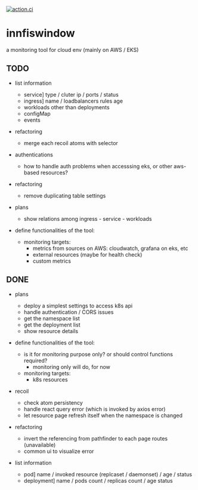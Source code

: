 [![action.ci](https://github.com/Innfi/innfiswindow/actions/workflows/action.yaml/badge.svg)](https://github.com/Innfi/innfiswindow/actions/workflows/action.yaml)

# innfiswindow

a monitoring tool for cloud env (mainly on AWS / EKS)

## TODO

- list information
  - service] type / cluter ip / ports / status 
  - ingress] name / loadbalancers rules age
  - workloads other than deployments
  - configMap
  - events

- refactoring
  - merge each recoil atoms with selector

- authentications
  - how to handle auth problems when accesssing eks, or other aws-based resources?

- refactoring
  - remove duplicating table settings

- plans
  - show relations among ingress - service - workloads

- define functionalities of the tool:
  - monitoring targets:
    - metrics from sources on AWS: cloudwatch, grafana on eks, etc
    - external resources (maybe for health check)
    - custom metrics

## DONE

- plans
  - deploy a simplest settings to access k8s api
  - handle authentication / CORS issues
  - get the namespace list
  - get the deployment list
  - show resource details

- define functionalities of the tool:
  - is it for monitoring purpose only? or should control functions required?
    - monitoring only will do, for now 
  - monitoring targets:
    - k8s resources

- recoil
  - check atom persistency 
  - handle react query error (which is invoked by axios error)
  - let resource page refresh itself when the namespace is changed

- refactoring
  - invert the referencing from pathfinder to each page routes (unavailable)
  - common ui to visualize error

- list information
  - pod] name / invoked resource (replcaset / daemonset) / age / status 
  - deployment] name / pods count / replicas count  / age status
